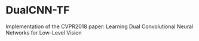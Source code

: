 # DualCNN-TF
Implementation of the CVPR2018 paper: Learning Dual Convolutional Neural Networks for Low-Level Vision
